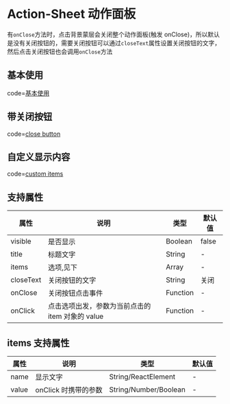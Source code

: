 # Action-Sheet 动作面板

有`onClose`方法时，点击背景蒙层会关闭整个动作面板(触发 onClose)，所以默认是没有关闭按钮的，需要关闭按钮可以通过`closeText`属性设置关闭按钮的文字，然后点击关闭按钮也会调用`onClose`方法

## 基本使用

code=[基本使用](actionsheet)

## 带关闭按钮

code=[close button](actionsheet_close_button)

## 自定义显示内容

code=[custom items](actionsheet_custom_items)

## 支持属性

| 属性      | 说明                                             | 类型     | 默认值 |
| --------- | ------------------------------------------------ | -------- | ------ |
| visible   | 是否显示                                         | Boolean  | false  |
| title     | 标题文字                                         | String   | -      |
| items     | 选项,见下                                        | Array    | -      |
| closeText | 关闭按钮的文字                                   | String   | 关闭   |
| onClose   | 关闭按钮点击事件                                 | Function | -      |
| onClick   | 点击选项出发，参数为当前点击的 item 对象的 value | Function | -      |

## items 支持属性

| 属性  | 说明                 | 类型                  | 默认值 |
| ----- | -------------------- | --------------------- | ------ |
| name  | 显示文字             | String/ReactElement   | -      |
| value | onClick 时携带的参数 | String/Number/Boolean | -      |
